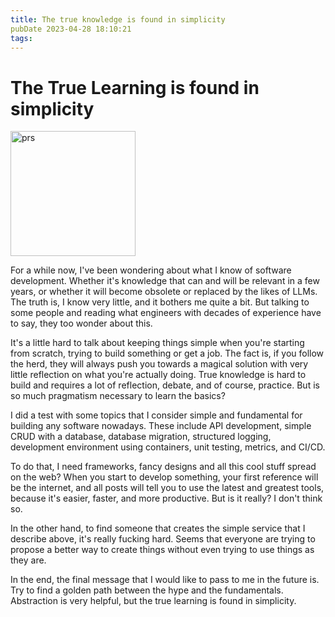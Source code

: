 ```yaml
---
title: The true knowledge is found in simplicity
pubDate 2023-04-28 18:10:21
tags:
---
```


# The True Learning is found in simplicity

<img src="/images/trueknowledge.png" alt="prs" style="width:200px;"/>


For a while now, I've been wondering about what I know of software development. Whether it's knowledge that can and will be relevant in a few years, or whether it will become obsolete or replaced by the likes of LLMs. The truth is, I know very little, and it bothers me quite a bit. But talking to some people and reading what engineers with decades of experience have to say, they too wonder about this.

It's a little hard to talk about keeping things simple when you're starting from scratch, trying to build something or get a job. The fact is, if you follow the herd, they will always push you towards a magical solution with very little reflection on what you're actually doing. True knowledge is hard to build and requires a lot of reflection, debate, and of course, practice. But is so much pragmatism necessary to learn the basics?

I did a test with some topics that I consider simple and fundamental for building any software nowadays. These include API development, simple CRUD with a database, database migration, structured logging, development environment using containers, unit testing, metrics, and CI/CD.

To do that, I need frameworks, fancy designs and all this cool stuff spread on the web? When you start to develop something, your first reference will be the internet, and all posts will tell you to use the latest and greatest tools, because it's easier, faster, and more productive. But is it really? I don't think so.

In the other hand, to find someone that creates the simple service that I describe above, it's really fucking hard. Seems that everyone are trying to propose a better way to create things without even trying to use things as they are.

In the end, the final message that I would like to pass to me in the future is. Try to find a golden path between the hype and the fundamentals. Abstraction is very helpful, but the true learning is found in simplicity.
